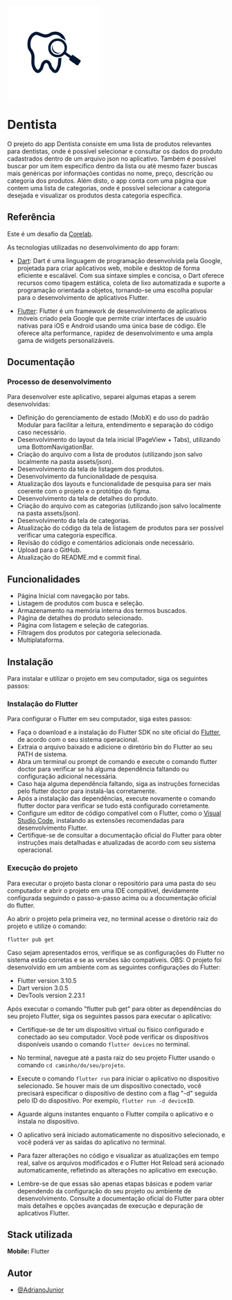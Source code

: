 ![Logo](https://github.com/AdrianoJunior/Dentista/blob/master/assets/logo/readme_logo.png?raw=true)


# Dentista

O prejeto do app Dentista consiste em uma lista de produtos relevantes para dentistas, onde é possível selecionar e consultar os dados do produto cadastrados dentro de um arquivo json no aplicativo.
Também é possível buscar por um item especifico dentro da lista ou até mesmo fazer buscas mais genéricas por informações contidas no nome, preço, descrição ou categoria dos produtos.
Além disto, o app conta com uma página que contem uma lista de categorias, onde é possível selecionar a categoria desejada e visualizar os produtos desta categoria específica.
## Referência

Este é um desafio da [Corelab](https://www.corelab.com.br/pt/).

As tecnologias utilizadas no desenvolvimento do app foram:

- [Dart](https://dart.dev/): Dart é uma linguagem de programação desenvolvida pela Google, projetada para criar aplicativos web, mobile e desktop de forma eficiente e escalável. Com sua sintaxe simples e concisa, o Dart oferece recursos como tipagem estática, coleta de lixo automatizada e suporte a programação orientada a objetos, tornando-se uma escolha popular para o desenvolvimento de aplicativos Flutter.

- [Flutter](https://flutter.dev/): Flutter é um framework de desenvolvimento de aplicativos móveis criado pela Google que permite criar interfaces de usuário nativas para iOS e Android usando uma única base de código. Ele oferece alta performance, rapidez de desenvolvimento e uma ampla gama de widgets personalizáveis.


## Documentação

### Processo de desenvolvimento

Para desenvolver este aplicativo, separei algumas etapas a serem desenvolvidas:

- Definição do gerenciamento de estado (MobX) e do uso do padrão Modular para facilitar a leitura, entendimento e separação do código caso necessário.
- Desenvolvimento do layout da tela inicial (PageView + Tabs), utilizando uma BottomNavigationBar.
- Criação do arquivo com a lista de produtos (utilizando json salvo localmente na pasta assets/json).
- Desenvolvimento da tela de listagem dos produtos.
- Desenvolvimento da funcionalidade de pesquisa.
- Atualização dos layouts e funcionalidade de pesquisa para ser mais coerente com o projeto e o protótipo do figma.
- Desenvolvimento da tela de detalhes do produto.
- Criação do arquivo com as categorias (utilizando json salvo localmente na pasta assets/json).
- Desenvolvimento da tela de categorias.
- Atualização do código da tela de listagem de produtos para ser possível verificar uma categoria específica.
- Revisão do código e comentários adicionais onde necessário.
- Upload para o GitHub.
- Atualização do README.md e commit final.
## Funcionalidades

- Página Inicial com navegação por tabs.
- Listagem de produtos com busca e seleção.
- Armazenamento na memória interna dos termos buscados.
- Página de detalhes do produto selecionado.
- Página com listagem e seleção de categorias.
- Filtragem dos produtos por categoria selecionada.
- Multiplataforma.


## Instalação
Para instalar e utilizar o projeto em seu computador, siga os seguintes passos:

### Instalação do Flutter

Para configurar o Flutter em seu computador, siga estes passos:

- Faça o download e a instalação do Flutter SDK no site oficial do [Flutter](https://flutter.dev/), de acordo com o seu sistema operacional.
- Extraia o arquivo baixado e adicione o diretório bin do Flutter ao seu PATH de sistema.
- Abra um terminal ou prompt de comando e execute o comando flutter doctor para verificar se há alguma dependência faltando ou configuração adicional necessária.
- Caso haja alguma dependência faltando, siga as instruções fornecidas pelo flutter doctor para instalá-las corretamente.
- Após a instalação das dependências, execute novamente o comando flutter doctor para verificar se tudo está configurado corretamente.
- Configure um editor de código compatível com o Flutter, como o [Visual Studio Code](https://code.visualstudio.com/), instalando as extensões recomendadas para desenvolvimento Flutter.
- Certifique-se de consultar a documentação oficial do Flutter para obter instruções mais detalhadas e atualizadas de acordo com seu sistema operacional.

### Execução do projeto

Para executar o projeto basta clonar o repositório para uma pasta do seu computador e abrir o projeto em uma IDE compátivel, devidamente configurada seguindo o passo-a-passo acima ou a documentação oficial do flutter.

Ao abrir o projeto pela primeira vez, no terminal acesse o diretório raiz do projeto e utilize o comando:

```
flutter pub get
```

Caso sejam apresentados erros, verifique se as configurações do Flutter no sistema estão corretas e se as versões são compatíveis.
OBS: O projeto foi desenvolvido em um ambiente com as seguintes configurações do Flutter:

- Flutter version 3.10.5
- Dart version 3.0.5
- DevTools version 2.23.1

Após executar o comando "flutter pub get" para obter as dependências do seu projeto Flutter, siga os seguintes passos para executar o aplicativo:

- Certifique-se de ter um dispositivo virtual ou físico configurado e conectado ao seu computador. Você pode verificar os dispositivos disponíveis usando o comando ```flutter devices``` no terminal.

- No terminal, navegue até a pasta raiz do seu projeto Flutter usando o comando ```cd caminho/do/seu/projeto```.

- Execute o comando ```flutter run``` para iniciar o aplicativo no dispositivo selecionado. Se houver mais de um dispositivo conectado, você precisará especificar o dispositivo de destino com a flag "-d" seguida pelo ID do dispositivo. Por exemplo, ```flutter run -d deviceID```.

- Aguarde alguns instantes enquanto o Flutter compila o aplicativo e o instala no dispositivo.

- O aplicativo será iniciado automaticamente no dispositivo selecionado, e você poderá ver as saídas do aplicativo no terminal.

- Para fazer alterações no código e visualizar as atualizações em tempo real, salve os arquivos modificados e o Flutter Hot Reload será acionado automaticamente, refletindo as alterações no aplicativo em execução.

- Lembre-se de que essas são apenas etapas básicas e podem variar dependendo da configuração do seu projeto ou ambiente de desenvolvimento. Consulte a documentação oficial do Flutter para obter mais detalhes e opções avançadas de execução e depuração de aplicativos Flutter.
## Stack utilizada

**Mobile:** Flutter
## Autor

- [@AdrianoJunior](https://www.github.com/AdrianoJunior)

